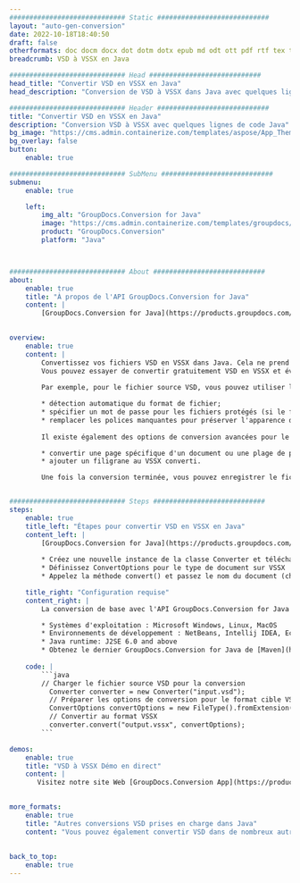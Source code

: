 ```yaml
---
############################# Static ############################
layout: "auto-gen-conversion"
date: 2022-10-18T18:40:50
draft: false
otherformats: doc docm docx dot dotm dotx epub md odt ott pdf rtf tex txt vdx vsdm vsdx vssm vssx vstm vstx vsx vtx xps
breadcrumb: VSD à VSSX en Java

############################# Head ############################
head_title: "Convertir VSD en VSSX en Java"
head_description: "Conversion de VSD à VSSX dans Java avec quelques lignes de code. Convertissez plus de 160 formats de fichiers à l'aide de l'API de conversion de documents GroupDocs pour Java"

############################# Header ############################
title: "Convertir VSD en VSSX en Java"
description: "Conversion VSD à VSSX avec quelques lignes de code Java"
bg_image: "https://cms.admin.containerize.com/templates/aspose/App_Themes/V3/images/bg/header1.png"
bg_overlay: false
button:
    enable: true

############################# SubMenu ############################
submenu:
    enable: true

    left:
        img_alt: "GroupDocs.Conversion for Java"
        image: "https://cms.admin.containerize.com/templates/groupdocs/images/product-logos/90x90-noborder/groupdocs-conversion-java.png"
        product: "GroupDocs.Conversion"
        platform: "Java"



############################# About ############################
about:
    enable: true
    title: "À propos de l'API GroupDocs.Conversion for Java"
    content: |
        [GroupDocs.Conversion for Java](https://products.groupdocs.com/conversion/java/) est une API de conversion de format de fichier avancée pour la conversion entre les formats d'image et de document populaires tels que Microsoft Office, OpenDocument, PDF, HTML, e-mail, CAO. et bien plus encore avec seulement quelques lignes de code. L'API native détecte automatiquement les formats des documents originaux et propose de nombreuses options de personnalisation des documents convertis. Outre la fonction d'extraction d'informations d'un document, il prend également en charge la mise en cache des résultats de conversion sur le disque local par défaut. Cependant, tout type de stockage de cache peut être pris en charge en implémentant les interfaces appropriées - Amazon S3, Dropbox, Google Drive, Windows Azure, Reddis ou tout autre.
    

overview:
    enable: true
    content: |
        Convertissez vos fichiers VSD en VSSX dans Java. Cela ne prend que quelques lignes de code Java sur n'importe quelle plate-forme de votre choix, telle que Windows, Linux, macOS.
        Vous pouvez essayer de convertir gratuitement VSD en VSSX et évaluer la qualité des résultats de conversion. En plus des scripts de conversion de fichiers simples, vous pouvez essayer des options plus sophistiquées pour charger le fichier source VSD et stocker la sortie VSSX. 
        
        Par exemple, pour le fichier source VSD, vous pouvez utiliser les options de chargement suivantes :

        * détection automatique du format de fichier;
        * spécifier un mot de passe pour les fichiers protégés (si le format de fichier le prend en charge);
        * remplacer les polices manquantes pour préserver l'apparence du document.
        
        Il existe également des options de conversion avancées pour le fichier VSSX :

        * convertir une page spécifique d'un document ou une plage de pages;
        * ajouter un filigrane au VSSX converti.

        Une fois la conversion terminée, vous pouvez enregistrer le fichier VSSX dans votre chemin de fichier local ou dans un stockage tiers tel que FTP, Amazon S3, Google Drive, Dropbox, etc. Veuillez noter - pour convertir VSD à VSSX, vous n'avez pas besoin d'installer de logiciel supplémentaire, tel que MS Office, Open Office, Adobe Acrobat Reader, etc.


############################# Steps ############################
steps:
    enable: true
    title_left: "Étapes pour convertir VSD en VSSX en Java"
    content_left: |
        [GroupDocs.Conversion for Java](https://products.groupdocs.com/conversion/java/) permet aux développeurs de convertir facilement le fichier VSD en VSSX avec quelques lignes de code.
        
        * Créez une nouvelle instance de la classe Converter et téléchargez le fichier VSD avec le chemin complet
        * Définissez ConvertOptions pour le type de document sur VSSX
        * Appelez la méthode convert() et passez le nom du document (chemin complet) et le format (VSSX) en tant que paramètre

    title_right: "Configuration requise"
    content_right: |
        La conversion de base avec l'API GroupDocs.Conversion for Java peut être effectuée avec seulement quelques lignes de code. Nos API sont prises en charge sur toutes les principales plates-formes et systèmes d'exploitation. Avant d'exécuter le code ci-dessous, assurez-vous que les prérequis suivants sont installés sur votre système.

        * Systèmes d'exploitation : Microsoft Windows, Linux, MacOS
        * Environnements de développement : NetBeans, Intellij IDEA, Eclipse, etc.
        * Java runtime: J2SE 6.0 and above
        * Obtenez le dernier GroupDocs.Conversion for Java de [Maven](https://repository.groupdocs.com/webapp/#/artifacts/browse/tree/General/repo/com/groupdocs/groupdocs-conversion)
         
    code: |
        ```java    
        // Charger le fichier source VSD pour la conversion
          Converter converter = new Converter("input.vsd");
          // Préparer les options de conversion pour le format cible VSSX
          ConvertOptions convertOptions = new FileType().fromExtension("vssx").getConvertOptions();
          // Convertir au format VSSX
          converter.convert("output.vssx", convertOptions);
        ```

demos:
    enable: true
    title: "VSD à VSSX Démo en direct"
    content: |
       Visitez notre site Web [GroupDocs.Conversion App](https://products.groupdocs.app/conversion/family) et essayez la conversion VSD à VSSX maintenant. La démo gratuite présente les avantages suivants
          

more_formats:
    enable: true
    title: "Autres conversions VSD prises en charge dans Java"
    content: "Vous pouvez également convertir VSD dans de nombreux autres formats de fichiers. Veuillez consulter la liste ci-dessous."
       
       
back_to_top:
    enable: true
---
```

